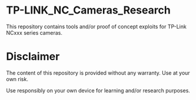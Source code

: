 # TP-LINK_NC_Cameras_Research

This repository contains tools and/or proof of concept exploits for TP-Link NCxxx series cameras.

# Disclaimer

The content of this repository is provided without any warranty. Use at your own risk.

Use responsibly on your own device for learning and/or research purposes. 
